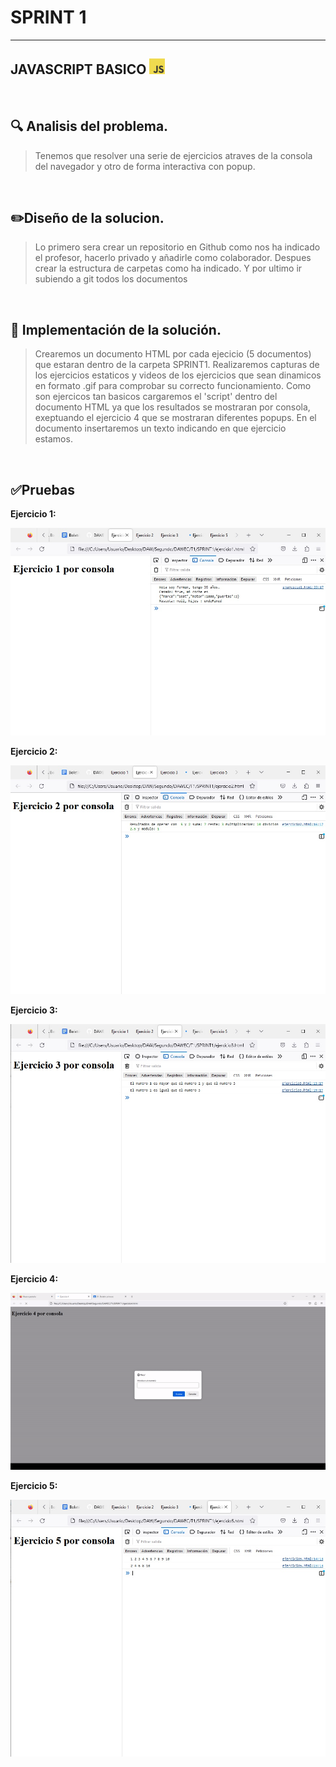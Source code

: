 # SPRINT 1 
---
## JAVASCRIPT BASICO  <img src="https://raw.githubusercontent.com/voodootikigod/logo.js/master/js.png" alt="Logo de JavaScript" width="25">
<br/>

:mag: Analisis del problema.
---
>Tenemos que resolver una serie de ejercicios atraves de la consola del navegador y otro de forma interactiva con popup.

<br/>

✏️Diseño de la solucion.
---
>Lo primero sera crear un repositorio en Github como nos ha indicado el profesor, hacerlo privado y añadirle como colaborador. Despues crear la estructura de carpetas como ha indicado. Y por ultimo ir subiendo a git todos los documentos

<br/>

📝 Implementación de la solución.
---

>Crearemos un documento HTML por cada ejecicio (5 documentos) que estaran dentro de la carpeta SPRINT1.
Realizaremos capturas de los ejercicios estaticos y videos de los ejercicios que sean dinamicos en formato .gif para comprobar su correcto funcionamiento. Como son ejercicos tan basicos cargaremos el 'script' dentro del documento HTML ya que los resultados se mostraran por consola, exeptuando el ejercicio 4 que se mostraran diferentes popups.
En el documento insertaremos un texto indicando en que ejercicio estamos.

<br/>

✅Pruebas
---

**Ejercicio 1:**

<img src='./Imagenes&videos/Ejercicio1.jpg'>
<br/>

**Ejercicio 2:**

<img src='./Imagenes&videos/Ejercicio2.jpg'>
<br/>

**Ejercicio 3:**

<img src='./Imagenes&videos/Ejercicio3.jpg'>
<br/>

**Ejercicio 4:**

<img src='./Imagenes&videos/ejercicio4.gif'>
<br/>

**Ejercicio 5:**

<img src='./Imagenes&videos/Ejercicio5.jpg'>